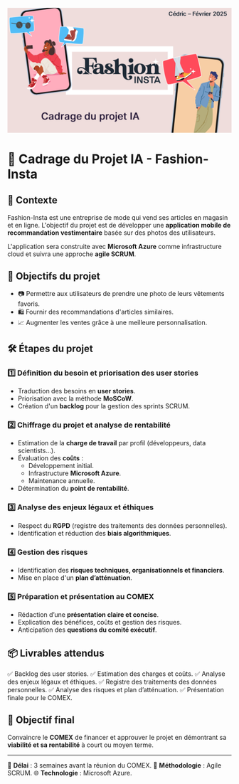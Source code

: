 ![Entete](images/projet.png)

# 📌 Cadrage du Projet IA - Fashion-Insta

## 📖 Contexte
Fashion-Insta est une entreprise de mode qui vend ses articles en magasin et en ligne. L'objectif du projet est de développer une **application mobile de recommandation vestimentaire** basée sur des photos des utilisateurs.

L'application sera construite avec **Microsoft Azure** comme infrastructure cloud et suivra une approche **agile SCRUM**.

## 🎯 Objectifs du projet
- 📷 Permettre aux utilisateurs de prendre une photo de leurs vêtements favoris.
- 🛍️ Fournir des recommandations d'articles similaires.
- 📈 Augmenter les ventes grâce à une meilleure personnalisation.

## 🛠️ Étapes du projet

### 1️⃣ **Définition du besoin et priorisation des user stories**
- Traduction des besoins en **user stories**.
- Priorisation avec la méthode **MoSCoW**.
- Création d'un **backlog** pour la gestion des sprints SCRUM.

### 2️⃣ **Chiffrage du projet et analyse de rentabilité**
- Estimation de la **charge de travail** par profil (développeurs, data scientists...).
- Évaluation des **coûts** :
  - Développement initial.
  - Infrastructure **Microsoft Azure**.
  - Maintenance annuelle.
- Détermination du **point de rentabilité**.

### 3️⃣ **Analyse des enjeux légaux et éthiques**
- Respect du **RGPD** (registre des traitements des données personnelles).
- Identification et réduction des **biais algorithmiques**.

### 4️⃣ **Gestion des risques**
- Identification des **risques techniques, organisationnels et financiers**.
- Mise en place d'un **plan d’atténuation**.

### 5️⃣ **Préparation et présentation au COMEX**
- Rédaction d’une **présentation claire et concise**.
- Explication des bénéfices, coûts et gestion des risques.
- Anticipation des **questions du comité exécutif**.

## 📦 Livrables attendus
✅ Backlog des user stories.
✅ Estimation des charges et coûts.
✅ Analyse des enjeux légaux et éthiques.
✅ Registre des traitements des données personnelles.
✅ Analyse des risques et plan d’atténuation.
✅ Présentation finale pour le COMEX.

## 🚀 Objectif final
Convaincre le **COMEX** de financer et approuver le projet en démontrant sa **viabilité et sa rentabilité** à court ou moyen terme.

---
📅 **Délai** : 3 semaines avant la réunion du COMEX.
👥 **Méthodologie** : Agile SCRUM.
🌐 **Technologie** : Microsoft Azure.
